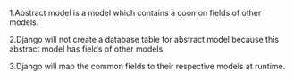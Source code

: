 1.Abstract model is a model which contains a coomon fields of other models.

2.Django will not create a database table for abstract model because this abstract 
  model has fields of other models.

3.Django will map the common fields to their respective models at runtime.
  